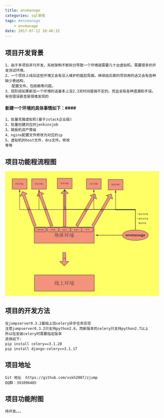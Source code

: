 ```yaml
---
title: envmanage
categories:	sql审核
tags: #envmanage
	- envmanage
date: 2017-07-12 10:46:32
---
```



<!-- toc -->



## 项目开发背景 ##

	1、由于多项目并行开发，系统架构不断拆分导致一个环境就需要几十台虚拟机。需要很多的开发测试环境。
	2、一个项目上线后这些环境又会有没人维护的尴尬局面。继续给后面的项目用的话又会有各种缺少表结构，
	   配置文件。包依赖等问题。
	3、现阶段如果新加一个环境的话基本上没2.3天时间是搞不定的。而且会有各种遗漏和手误。有些错误甚至是很难发现的
#### 新建一个环境的具体事情如下：####
	
	1、批量克隆虚拟机(基于zstack企业版)
	2、批量创建对应的jenkinsjob
	3、跳板机资产等级
	4、nginx配置文件修改为对应的ip
	5、虚拟机的host文件，dns文件。修改
	等等
		

## 项目功能程流程图 ##

![Screenshot](https://raw.githubusercontent.com/xskh2007/xskh2007.github.io/master/images/envmanage/envmanage.png) 

## 项目的开发方法
	在jumpserver0.3.2基础上加celery异步任务实现
	注意jumpserver0.3.2只支持python2.6，而新版本的celery只支持python2.7以上
	所以在安装celery时需要指定版本
	具体如下:
	pip install celery==3.1.20
	pip install django-celery==3.1.17
 
## 项目地址
	Git 地址  https://github.com/xskh2007/zjump 
	QQ群：391096485

## 项目功能附图
	待开发。。。